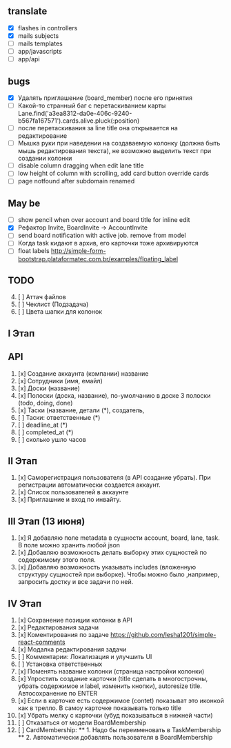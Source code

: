 ## translate

* [x] flashes in controllers
* [x] mails subjects
* [ ] mails templates
* [ ] app/javascripts
* [ ] app/api

## bugs

* [x] Удалять приглашение (board_member) после его принятия
* [ ] Какой-то странный баг с перетаскиванием карты
  Lane.find('a3ea8312-da0e-406c-9240-b567fa167571').cards.alive.pluck(:position)
* [ ] после перетаскивания за line title она открывается на редактирование
* [ ] Мышка руки при наведении на создаваемую колонку (должна быть мышь
  редактирования текста), не возможно выделить текст при создании колонки
* [ ] disable column dragging when edit lane title
* [ ] low height of column with scrolling, add card button override cards
* [ ] page notfound after subdomain renamed

## May be

* [ ] show pencil when over account and board title for inline edit
* [x] Рефактор Invite, BoardInvite -> AccountInvite
* [ ] send board notification with active job. remove from model
* [ ] Когда task кидают в архив, его карточки тоже архивируются
* [ ] float labels http://simple-form-bootstrap.plataformatec.com.br/examples/floating_label

## TODO

4. [ ] Аттач файлов
5. [ ] Чеклист (Подзадача)
6. [ ] Цвета шапки для колонок

I Этап
------

## API

1. [x] Создание аккаунта (компании) название
2. [x] Сотрудники (имя, емайл)
3. [x] Доски (название)
4. [x] Полоски (доска, название), по-умолчанию в доске 3 полоски (todo, doing, done)
5. [x] Таски (название, детали (*), создатель,
6. [ ] Таски: ответственные (*)
7. [ ] deadline_at (*)
8. [ ] completed_at (*)
9. [ ] сколько ушло часов


II Этап
-------

1. [x] Саморегистрация пользователя (в API создание убрать). При регистрации
   автоматически создается аккаунт.
2. [x] Список пользователей в аккаунте
3. [x] Приглашние и вход по инвайту.


III Этап (13 июня)
------------------

1. [x] Я добавляю поле metadata в сущности account, board, lane, task. В поле
   можно хранить любой json
2. [x] Добавляю возможность делать выборку этих сущностей по содержимому этого
   поля.
3. [x] Добавляю возможность указывать includes (вложенную структуру сущностей
   при выборке). Чтобы можно было ,например, запросить достку и все задачи
   по ней.

IV Этап
-------

1. [x] Сохранение позиции колонки в API
2. [x] Редактирования задачи
3. [x] Коментирования по задаче https://github.com/lesha1201/simple-react-comments
3. [x] Модалка редактирования задачи
4. [ ] Комментарии: Локализация и улучшить UI
3. [ ] Установка ответственных
5. [x] Поменять название колонки (страница настройки колонки)
6. [x] Упростить создание карточки (title сделать в многострочны, убрать
   содержимое и label, изменить кнопки), autoresize title. Автосохранение по
   ENTER
7. [x] Если в карточке есть содержимое (contet) показыват это иконкой как в
   трелло. В самоу карточке показывать только title
8. [x] Убрать мелку с карточки (убуд показываться в нижней части)
9. [ ] Отказаться от модели BoardMembership
10. [ ] CardMembership:
** 1. Надо бы переименовать в TaskMembership
** 2. Автоматически добавлять пользователя в BoardMembership
